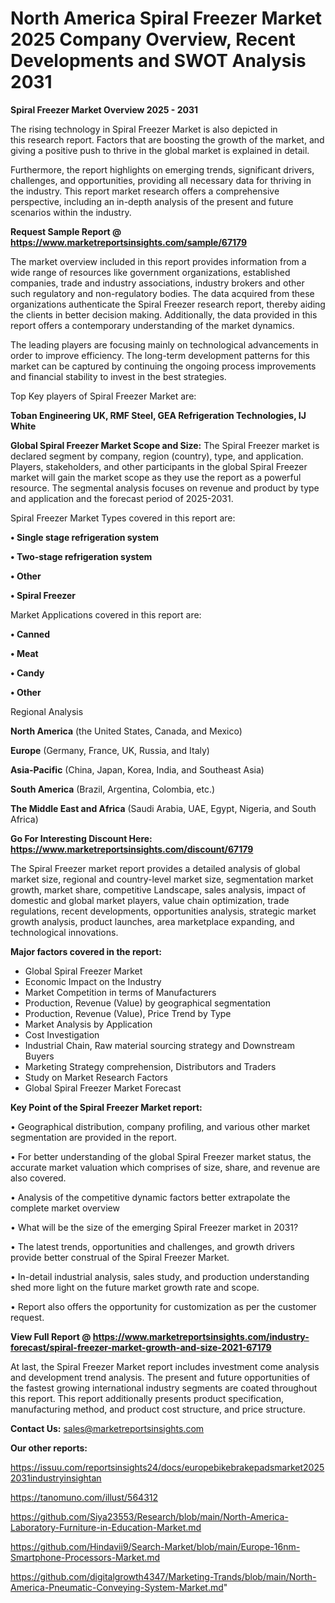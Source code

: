 # North America Spiral Freezer Market 2025 Company Overview, Recent Developments and SWOT Analysis 2031

<Strong> Spiral Freezer Market Overview 2025 - 2031</strong>

The rising technology in Spiral Freezer Market is also depicted in this research report. Factors that are boosting the growth of the market, and giving a positive push to thrive in the global market is explained in detail.

Furthermore, the report highlights on emerging trends, significant drivers, challenges, and opportunities, providing all necessary data for thriving in the industry. This report market research offers a comprehensive perspective, including an in-depth analysis of the present and future scenarios within the industry.

<strong>Request Sample Report @ <a href=https://www.marketreportsinsights.com/sample/67179>https://www.marketreportsinsights.com/sample/67179</a></strong>

The market overview included in this report provides information from a wide range of resources like government organizations, established companies, trade and industry associations, industry brokers and other such regulatory and non-regulatory bodies. The data acquired from these organizations authenticate the Spiral Freezer research report, thereby aiding the clients in better decision making. Additionally, the data provided in this report offers a contemporary understanding of the market dynamics.

The leading players are focusing mainly on technological advancements in order to improve efficiency. The long-term development patterns for this market can be captured by continuing the ongoing process improvements and financial stability to invest in the best strategies.

Top Key players of Spiral Freezer Market are:

<strong>Toban Engineering UK, RMF Steel, GEA Refrigeration Technologies, IJ White</strong>

<strong><b>Global Spiral Freezer Market Scope and Size:</b></strong>
The Spiral Freezer market is declared segment by company, region (country), type, and application. Players, stakeholders, and other participants in the global Spiral Freezer market will gain the market scope as they use the report as a powerful resource. The segmental analysis focuses on revenue and product by type and application and the forecast period of 2025-2031.

Spiral Freezer Market Types covered in this report are:

<strong>• Single stage refrigeration system

• Two-stage refrigeration system

• Other

• Spiral Freezer</strong>

Market Applications covered in this report are:

<strong>• Canned

• Meat

• Candy

• Other</strong> 

Regional Analysis

<strong>North America</strong> (the United States, Canada, and Mexico)

<strong>Europe</strong> (Germany, France, UK, Russia, and Italy)

<strong>Asia-Pacific</strong> (China, Japan, Korea, India, and Southeast Asia)

<strong>South America</strong> (Brazil, Argentina, Colombia, etc.)

<strong>The Middle East and Africa</strong> (Saudi Arabia, UAE, Egypt, Nigeria, and South Africa)

<strong>Go For Interesting Discount Here: <a href=https://www.marketreportsinsights.com/discount/67179>https://www.marketreportsinsights.com/discount/67179</a></strong>

The Spiral Freezer market report provides a detailed analysis of global market size, regional and country-level market size, segmentation market growth, market share, competitive Landscape, sales analysis, impact of domestic and global market players, value chain optimization, trade regulations, recent developments, opportunities analysis, strategic market growth analysis, product launches, area marketplace expanding, and technological innovations.

<strong><b>Major factors covered in the report:</b></strong>
<ul>
  <li>Global Spiral Freezer Market </li>
  <li>Economic Impact on the Industry</li>
  <li>Market Competition in terms of Manufacturers</li>
  <li>Production, Revenue (Value) by geographical segmentation</li>
  <li>Production, Revenue (Value), Price Trend by Type</li>
  <li>Market Analysis by Application</li>
  <li>Cost Investigation</li>
  <li>Industrial Chain, Raw material sourcing strategy and Downstream Buyers</li>
  <li>Marketing Strategy comprehension, Distributors and Traders</li>
  <li>Study on Market Research Factors</li>
  <li>Global Spiral Freezer Market Forecast</li>
</ul>

<strong><b>Key Point of the Spiral Freezer Market report:</b></strong>

• Geographical distribution, company profiling, and various other market segmentation are provided in the report.

• For better understanding of the global Spiral Freezer market status, the accurate market valuation which comprises of size, share, and revenue are also covered.

• Analysis of the competitive dynamic factors better extrapolate the complete market overview

• What will be the size of the emerging Spiral Freezer market in 2031?

• The latest trends, opportunities and challenges, and growth drivers provide better construal of the Spiral Freezer Market.

• In-detail industrial analysis, sales study, and production understanding shed more light on the future market growth rate and scope.

• Report also offers the opportunity for customization as per the customer request.

<strong><b>View Full Report @ <a href=https://www.marketreportsinsights.com/industry-forecast/spiral-freezer-market-growth-and-size-2021-67179>https://www.marketreportsinsights.com/industry-forecast/spiral-freezer-market-growth-and-size-2021-67179</a></b></strong>


At last, the Spiral Freezer Market report includes investment come analysis and development trend analysis. The present and future opportunities of the fastest growing international industry segments are coated throughout this report. This report additionally presents product specification, manufacturing method, and product cost structure, and price structure.

<strong>Contact Us:</strong>
sales@marketreportsinsights.com

<strong>Our other reports:</strong>

<a href=https://issuu.com/reportsinsights24/docs/europebikebrakepadsmarket20252031industryinsightan>https://issuu.com/reportsinsights24/docs/europebikebrakepadsmarket20252031industryinsightan</a>

<a href=https://tanomuno.com/illust/564312>https://tanomuno.com/illust/564312</a>

<a href=https://github.com/Siya23553/Research/blob/main/North-America-Laboratory-Furniture-in-Education-Market.md>https://github.com/Siya23553/Research/blob/main/North-America-Laboratory-Furniture-in-Education-Market.md</a>

<a href=https://github.com/Hindavii9/Search-Market/blob/main/Europe-16nm-Smartphone-Processors-Market.md>https://github.com/Hindavii9/Search-Market/blob/main/Europe-16nm-Smartphone-Processors-Market.md</a>

<a href=https://github.com/digitalgrowth4347/Marketing-Trands/blob/main/North-America-Pneumatic-Conveying-System-Market.md>https://github.com/digitalgrowth4347/Marketing-Trands/blob/main/North-America-Pneumatic-Conveying-System-Market.md</a>"
